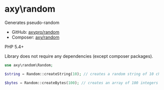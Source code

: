 # axy\random

Generates pseudo-random

* GitHub: [axypro/random](https://github.com/axypro/random)
* Composer: [axy/random](https://packagist.org/packages/axy/random)

PHP 5.4+

Library does not require any dependencies (except composer packages).

```php
use axy\random\Random;

$string = Random::createString(10); // creates a random string of 10 chars

$bytes = Random::createBytes(100); // creates an array of 100 integers (0-255)
```
